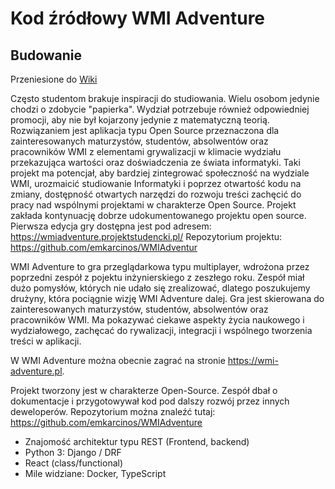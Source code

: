 # Kod źródłowy WMI Adventure

## Budowanie
Przeniesione do [Wiki](https://github.com/emkarcinos/WMIAdventure/wiki/Instalacja)


Często studentom brakuje inspiracji do studiowania. Wielu osobom jedynie chodzi o zdobycie "papierka". Wydział potrzebuje również odpowiedniej promocji, aby nie był kojarzony jedynie z matematyczną teorią. Rozwiązaniem jest aplikacja typu Open Source przeznaczona dla zainteresowanych maturzystów, studentów, absolwentów oraz pracowników WMI z elementami grywalizacji w klimacie wydziału przekazująca wartości oraz doświadczenia ze świata informatyki. Taki projekt ma potencjał, aby bardziej zintegrować społeczność na wydziale WMI, urozmaicić studiowanie Informatyki i poprzez otwartość kodu na zmiany, dostępność otwartych narzędzi do rozwoju treści zachęcić do pracy nad wspólnymi projektami w charakterze Open Source. Projekt zakłada kontynuację dobrze udokumentowanego projektu open source. Pierwsza edycja gry dostępna jest pod adresem: https://wmiadventure.projektstudencki.pl/ Repozytorium projektu: https://github.com/emkarcinos/WMIAdventur

WMI Adventure to gra przeglądarkowa typu multiplayer, wdrożona przez poprzedni zespół z pojektu inżynierskiego z zeszłego roku. Zespół miał dużo pomysłów, których nie udało się zrealizować, dlatego poszukujemy drużyny, która pociągnie wizję WMI Adventure dalej. Gra jest skierowana do zainteresowanych maturzystów, studentów, absolwentów oraz pracowników WMI. Ma pokazywać ciekawe aspekty życia naukowego i wydziałowego, zachęcać do rywalizacji, integracji i wspólnego tworzenia treści w aplikacji. 

W WMI Adventure można obecnie zagrać na stronie https://wmi-adventure.pl.

Projekt tworzony jest w charakterze Open-Source. Zespół dbał o dokumentacje i przygotowywał kod pod dalszy rozwój przez innych deweloperów. Repozytorium można znaleźć tutaj: https://github.com/emkarcinos/WMIAdventure

- Znajomość architektur typu REST (Frontend, backend)
- Python 3: Django / DRF
- React (class/functional)
- Mile widziane: Docker, TypeScript